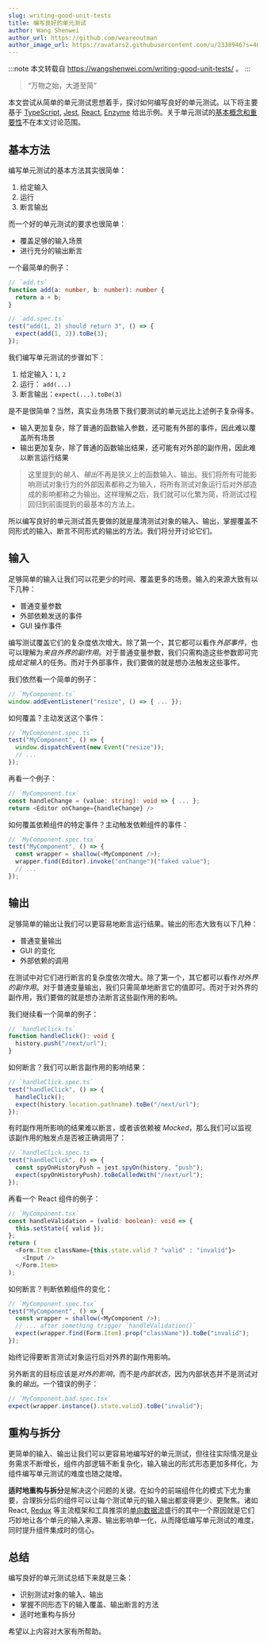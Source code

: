```yaml
---
slug: writing-good-unit-tests
title: 编写良好的单元测试
author: Wang Shenwei
author_url: https://github.com/weareoutman
author_image_url: https://avatars2.githubusercontent.com/u/2338946?s=460&v=4
---
```


:::note
本文转载自 https://wangshenwei.com/writing-good-unit-tests/ 。
:::

> “万物之始，大道至简”

本文尝试从简单的单元测试思想着手，探讨如何编写良好的单元测试。以下将主要基于 [TypeScript], [Jest], [React], [Enzyme] 给出示例。关于单元测试的[基本概念和重要性]不在本文讨论范围。

## 基本方法

编写单元测试的基本方法其实很简单：

1. 给定输入
2. 运行
3. 断言输出

而一个好的单元测试的要求也很简单：

- 覆盖足够的输入场景
- 进行充分的输出断言

一个最简单的例子：

```ts
// `add.ts`
function add(a: number, b: number): number {
  return a + b;
}
```

```ts
// `add.spec.ts`
test("add(1, 2) should return 3", () => {
  expect(add(1, 2)).toBe(3);
});
```

我们编写单元测试的步骤如下：

1. 给定输入：`1`, `2`
2. 运行： `add(...)`
3. 断言输出：`expect(...).toBe(3)`

是不是很简单？当然，真实业务场景下我们要测试的单元远比上述例子复杂得多。

- 输入更加复杂，除了普通的函数输入参数，还可能有外部的事件，因此难以覆盖所有场景
- 输出更加复杂，除了普通的函数输出结果，还可能有对外部的副作用，因此难以断言运行结果

> 这里提到的*输入*、*输出*不再是狭义上的函数输入、输出。我们将所有可能影响测试对象行为的外部因素都称之为输入，将所有测试对象运行后对外部造成的影响都称之为输出。这样理解之后，我们就可以化繁为简，将测试过程回归到前面提到的最基本的方法上。

所以编写良好的单元测试首先要做的就是厘清测试对象的输入、输出，掌握覆盖不同形式的输入、断言不同形式的输出的方法。我们将分开讨论它们。

## 输入

足够简单的输入让我们可以花更少的时间、覆盖更多的场景。输入的来源大致有以下几种：

- 普通变量参数
- 外部依赖发送的事件
- GUI 操作事件

编写测试覆盖它们的复杂度依次增大。除了第一个，其它都可以看作*外部事件*，也可以理解为*来自外界的副作用*。对于普通变量参数，我们只需构造这些参数即可完成*给定输入*的任务。而对于外部事件，我们要做的就是想办法触发这些事件。

我们依然看一个简单的例子：

```ts
// `MyComponent.ts`
window.addEventListener("resize", () => { ... });
```

如何覆盖？主动发送这个事件：

```ts
// `MyComponent.spec.ts`
test("MyComponent", () => {
  window.dispatchEvent(new Event("resize"));
  // ...
});
```

再看一个例子：

```ts
// `MyComponent.tsx`
const handleChange = (value: string): void => { ... };
return <Editor onChange={handleChange} />
```

如何覆盖依赖组件的特定事件？主动触发依赖组件的事件：

```ts
// `MyComponent.spec.tsx`
test("MyComponent", () => {
  const wrapper = shallow(<MyComponent />);
  wrapper.find(Editor).invoke("onChange")("faked value");
  // ...
});
```

## 输出

足够简单的输出让我们可以更容易地断言运行结果。输出的形态大致有以下几种：

- 普通变量输出
- GUI 的变化
- 外部依赖的调用

在测试中对它们进行断言的复杂度依次增大。除了第一个，其它都可以看作*对外界的副作用*。对于普通变量输出，我们只需简单地断言它的值即可。而对于对外界的副作用，我们要做的就是想办法断言这些副作用的影响。

我们继续看一个简单的例子：

```ts
// `handleClick.ts`
function handleClick(): void {
  history.push("/next/url");
}
```

如何断言？我们可以断言副作用的影响结果：

```ts
// `handleClick.spec.ts`
test("handleClick", () => {
  handleClick();
  expect(history.location.pathname).toBe("/next/url");
});
```

有时副作用所影响的结果难以断言，或者该依赖被 _Mocked_，那么我们可以监视该副作用的触发点是否被正确调用了：

```ts
// `handleClick.spec.ts`
test("handleClick", () => {
  const spyOnHistoryPush = jest.spyOn(history, "push");
  expect(spyOnHistoryPush).toBeCalledWith("/next/url");
});
```

再看一个 React 组件的例子：

```ts
// `MyComponent.tsx`
const handleValidation = (valid: boolean): void => {
  this.setState({ valid });
};
return (
  <Form.Item className={this.state.valid ? "valid" : "invalid"}>
    <Input />
  </Form.Item>
);
```

如何断言？判断依赖组件的变化：

```ts
// `MyComponent.spec.tsx`
test("MyComponent", () => {
  const wrapper = shallow(<MyComponent />);
  // ... after something trigger `handleValidation()`
  expect(wrapper.find(Form.Item).prop("className")).toBe("invalid");
});
```

始终记得要断言测试对象运行后对外界的副作用影响。

另外断言的目标应该是*对外的影响*，而不是*内部状态*，因为内部状态并不是测试对象的*输出*。一个错误的例子：

```ts
// `MyComponent.bad.spec.tsx`
expect(wrapper.instance().state.valid).toBe("invalid");
```

## 重构与拆分

更简单的输入、输出让我们可以更容易地编写好的单元测试，但往往实际情况是业务需求不断增长，组件内部逻辑不断复杂化，输入输出的形式形态更加多样化，为组件编写单元测试的难度也随之陡增。

**适时地重构与拆分**是解决这个问题的关键。在如今的前端组件化的模式下尤为重要，合理拆分后的组件可以让每个测试单元的输入输出都变得更少、更聚焦。诸如 React, [Redux] 等主流框架和工具推崇的[单向数据流]盛行的其中一个原因就是它们巧妙地让各个单元的输入来源、输出影响单一化，从而降低编写单元测试的难度，同时提升组件集成时的信心。

## 总结

编写良好的单元测试总结下来就是三条：

- 识别测试对象的输入、输出
- 掌握不同形态下的输入覆盖、输出断言的方法
- 适时地重构与拆分

希望以上内容对大家有所帮助。

[typescript]: https://www.typescriptlang.org/
[jest]: https://jestjs.io/
[react]: https://reactjs.org/
[enzyme]: https://airbnb.io/enzyme/
[redux]: https://redux.js.org/
[单向数据流]: https://flaviocopes.com/react-unidirectional-data-flow/
[基本概念和重要性]: https://zh.wikipedia.org/wiki/%E5%8D%95%E5%85%83%E6%B5%8B%E8%AF%95
